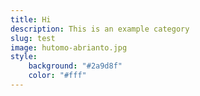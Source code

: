 ```yaml
---
title: Hi
description: This is an example category
slug: test
image: hutomo-abrianto.jpg
style:
    background: "#2a9d8f"
    color: "#fff"
---
```

